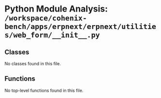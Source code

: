 # Python Module Analysis: `/workspace/cohenix-bench/apps/erpnext/erpnext/utilities/web_form/__init__.py`

## Classes

No classes found in this file.


## Functions

No top-level functions found in this file.
